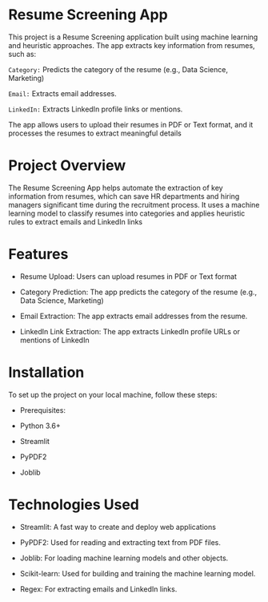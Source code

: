 # Resume Screening App


This project is a Resume Screening application built using machine learning and heuristic approaches. The app extracts key information from resumes, such as:

`Category:`  Predicts the category of the resume (e.g., Data Science, Marketing)

`Email:` Extracts email addresses.

`LinkedIn:` Extracts LinkedIn profile links or mentions.

The app allows users to upload their resumes in PDF or Text format, and it processes the resumes to extract meaningful details

# Project Overview


The Resume Screening App helps automate the extraction of key information from resumes, which can save HR departments and hiring managers significant time during the recruitment process. It uses a machine learning model to classify resumes into categories and applies heuristic rules to extract emails and LinkedIn links

# Features

* Resume Upload: Users can upload resumes in PDF or Text format

* Category Prediction: The app predicts the category of the resume (e.g., Data Science, Marketing)

* Email Extraction: The app extracts email addresses from the resume.

* LinkedIn Link Extraction: The app extracts LinkedIn profile URLs or mentions of LinkedIn

# Installation

To set up the project on your local machine, follow these steps:

* Prerequisites:

* Python 3.6+

* Streamlit

* PyPDF2

* Joblib

# Technologies Used

* Streamlit: A fast way to create and deploy web applications

* PyPDF2: Used for reading and extracting text from PDF files.

* Joblib: For loading machine learning models and other objects.

* Scikit-learn: Used for building and training the machine learning model.

* Regex: For extracting emails and LinkedIn links.
